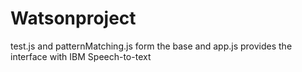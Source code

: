 # Watsonproject
test.js and patternMatching.js form the base and app.js provides the interface with IBM Speech-to-text

